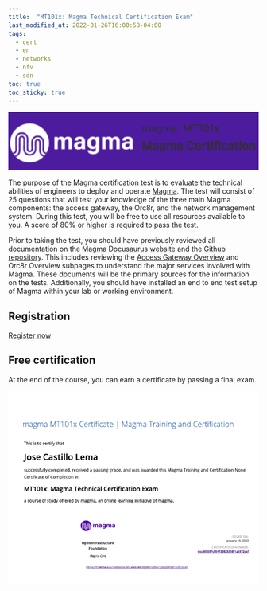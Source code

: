 ```yaml
---
title:  "MT101x: Magma Technical Certification Exam"
last_modified_at: 2022-01-26T16:00:58-04:00
tags:
  - cert
  - en
  - networks
  - nfv
  - sdn
toc: true
toc_sticky: true
---
```


[![](/assets/images/posts/2022-01-26-magma-cert/0.png)](https://magma.edunext.io/)

The purpose of the Magma certification test is to evaluate the technical abilities of engineers to deploy and operate [Magma](https://www.magmacore.org/). The test will consist of 25 questions that will test your knowledge of the three main Magma components: the access gateway, the Orc8r, and the network management system. During this test, you will be free to use all resources available to you. A score of 80% or higher is required to pass the test.

Prior to taking the test, you should have previously reviewed all documentation on the [Magma Docusaurus website](https://docs.magmacore.org/docs/next/basics/introduction.html) and the [Github repository](https://github.com/magma/magma). This includes reviewing the [Access Gateway Overview](https://magma.github.io/magma/docs/next/lte/architecture_overview) and Orc8r Overview subpages to understand the major services involved with Magma. These documents will be the primary sources for the information on the tests. Additionally, you should have installed an end to end test setup of Magma within your lab or working environment.

## Registration

[Register now](https://magma.edunext.io/)

## Free certification

At the end of the course, you can earn a certificate by passing a final exam.

[![](/assets/images/posts/2022-01-26-magma-cert/1.png)](https://magma.edunext.io/certificates/dec605887c0547308253fd01a0972cef)
